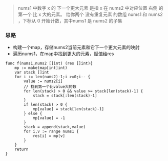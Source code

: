 > nums1 中数字 x 的 下一个更大元素 是指 x 在 nums2 中对应位置 右侧 的 第一个 比 x 大的元素。
> 给你两个 没有重复元素 的数组 nums1 和 nums2 ，下标从 0 开始计数，其中nums1 是 nums2 的子集


### 思路

- 构建一个map，存储nums2当前元素和它下一个更大元素的映射
- 遍历nums1，在map中找到更大的元素，赋值给res


```golang
func f(nums1,nums2 []int) (res []int){
    mp := make(map[int]int)
    var stack []int
    for i := len(nums2)-1;i >=0;i-- {
        value := nums2[i]
        // 找到第一个比value大的数
        for len(stack) > 0 && value >= stack[len(stack)-1] {
            stack = stack[:len(stack)-1]
        }
        if len(stack) > 0 {
            mp[value] = stack[len(stack)-1]
        } else {
            mp[value] = -1
        }
        stack = append(stack,value)
        for i,v := range nums1 {
            res[i] = mp[v]
        }
    }
    return 
}
```

